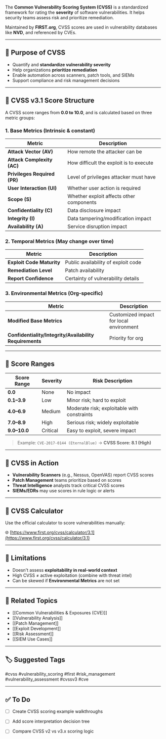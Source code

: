 The **Common Vulnerability Scoring System (CVSS)** is a standardized framework for rating the **severity** of software vulnerabilities. It helps security teams assess risk and prioritize remediation.

Maintained by **FIRST.org**, CVSS scores are used in vulnerability databases like **NVD**, and referenced by CVEs.

---

## 🎯 Purpose of CVSS

- Quantify and **standardize vulnerability severity**
- Help organizations **prioritize remediation**
- Enable automation across scanners, patch tools, and SIEMs
- Support compliance and risk management decisions

---

## 🧬 CVSS v3.1 Score Structure

A CVSS score ranges from **0.0 to 10.0**, and is calculated based on three metric groups:

### 1. **Base Metrics** (Intrinsic & constant)
| Metric             | Description                                      |
|--------------------|--------------------------------------------------|
| **Attack Vector (AV)**    | How remote the attacker can be              |
| **Attack Complexity (AC)**| How difficult the exploit is to execute     |
| **Privileges Required (PR)**| Level of privileges attacker must have  |
| **User Interaction (UI)** | Whether user action is required             |
| **Scope (S)**              | Whether exploit affects other components   |
| **Confidentiality (C)**    | Data disclosure impact                     |
| **Integrity (I)**          | Data tampering/modification impact         |
| **Availability (A)**       | Service disruption impact                  |

### 2. **Temporal Metrics** (May change over time)
| Metric             | Description                                      |
|--------------------|--------------------------------------------------|
| **Exploit Code Maturity** | Public availability of exploit code       |
| **Remediation Level**     | Patch availability                        |
| **Report Confidence**     | Certainty of vulnerability details        |

### 3. **Environmental Metrics** (Org-specific)
| Metric             | Description                                      |
|--------------------|--------------------------------------------------|
| **Modified Base Metrics** | Customized impact for local environment    |
| **Confidentiality/Integrity/Availability Requirements** | Priority for org |

---

## 🔢 Score Ranges

| Score Range | Severity  | Risk Description                           |
|-------------|-----------|--------------------------------------------|
| **0.0**     | None      | No impact                                  |
| **0.1–3.9** | Low       | Minor risk; hard to exploit                 |
| **4.0–6.9** | Medium    | Moderate risk; exploitable with constraints |
| **7.0–8.9** | High      | Serious risk; widely exploitable            |
| **9.0–10.0**| Critical  | Easy to exploit, severe impact              |

> Example: `CVE-2017-0144 (EternalBlue)` → **CVSS Score: 8.1 (High)**

---

## 📍 CVSS in Action

- **Vulnerability Scanners** (e.g., Nessus, OpenVAS) report CVSS scores
- **Patch Management** teams prioritize based on scores
- **Threat Intelligence** analysts track critical CVSS scores
- **SIEMs/EDRs** may use scores in rule logic or alerts

---

## 🧮 CVSS Calculator

Use the official calculator to score vulnerabilities manually:

🌐 [https://www.first.org/cvss/calculator/3.1](https://www.first.org/cvss/calculator/3.1)

---

## 🚫 Limitations

- Doesn't assess **exploitability in real-world context**
- High CVSS ≠ active exploitation (combine with threat intel)
- Can be skewed if **Environmental Metrics** are not set

---

## 🧠 Related Topics

- [[Common Vulnerabilities & Exposures (CVE)]]
- [[Vulnerability Analysis]]
- [[Patch Management]]
- [[Exploit Development]]
- [[Risk Assessment]]
- [[SIEM Use Cases]]

---

## 🏷 Suggested Tags

#cvss #vulnerability_scoring #first #risk_management #vulnerability_assessment #cvssv3 #cve

---

## ✅ To Do

- [ ] Create CVSS scoring example walkthroughs
- [ ] Add score interpretation decision tree
- [ ] Compare CVSS v2 vs v3.x scoring logic

